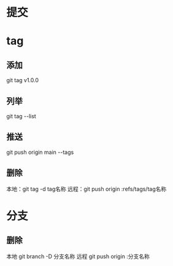 
# 提交
## 





# tag
## 添加
git tag v1.0.0

## 列举
git tag --list

## 推送
git push origin main --tags


## 删除
本地：git tag -d tag名称
远程：git push origin :refs/tags/tag名称




# 分支

## 删除
本地 git branch -D 分支名称
远程 git push origin :分支名称